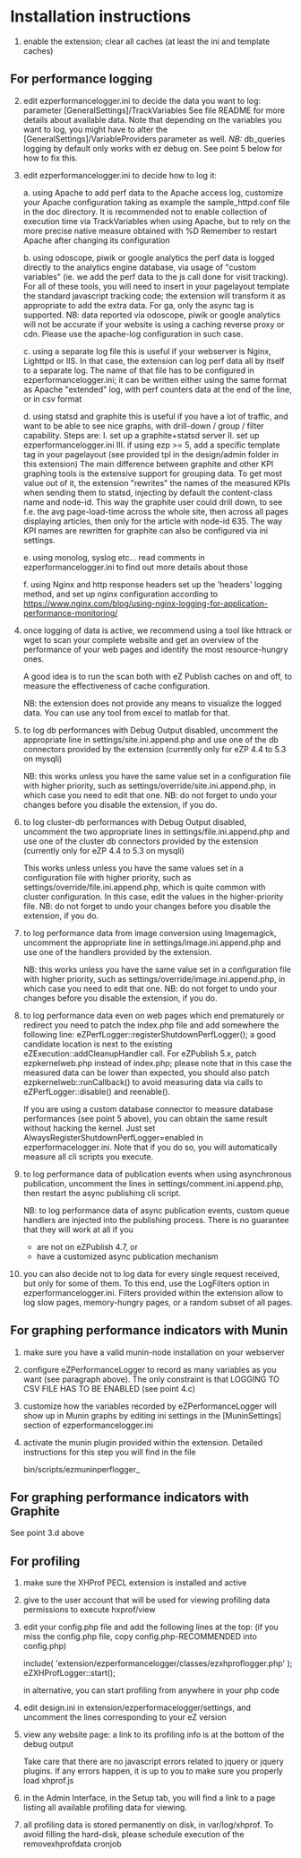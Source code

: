 Installation instructions
=========================

1. enable the extension; clear all caches (at least the ini and template caches)


For performance logging
-----------------------

2. edit ezperformancelogger.ini to decide the data you want to log:
   parameter [GeneralSettings]/TrackVariables
   See file README for more details about available data.
   Note that depending on the variables you want to log, you might have to alter
   the [GeneralSettings]/VariableProviders parameter as well.
   *NB:* db_queries logging by default only works with ez debug on. See point 5 below for how to fix this.


3. edit ezperformancelogger.ini to decide how to log it:

    a. using Apache
      to add perf data to the Apache access log, customize your Apache configuration
      taking as example the sample_httpd.conf file in the doc directory.
      It is recommended not to enable collection of execution time via
      TrackVariables when using Apache, but to rely on the more precise native
      measure obtained with %D
      Remember to restart Apache after changing its configuration

    b. using odoscope, piwik or google analytics
      the perf data is logged directly to the analytics engine database, via usage
      of "custom variables" (ie. we add the perf data to the js call done for visit
      tracking). For all of these tools, you will need to insert in your pagelayout
      template the standard javascript tracking code; the extension will transform
      it as appropriate to add the extra data.
      For ga, only the async tag is supported.
      NB: data reported via odoscope, piwik or google analytics will not be accurate
      if your website is using a caching reverse proxy or cdn. Please use the apache-log
      configuration in such case.

    c. using a separate log file
      this is useful if your webserver is Nginx, Lighttpd or IIS. In that case, the
      extension can log perf data all by itself to a separate log. The name of that
      file has to be configured in ezperformancelogger.ini; it can be written either
      using the same format as Apache "extended" log, with perf counters data at the
      end of the line, or in csv format

    d. using statsd and graphite
      this is useful if you have a lot of traffic, and want to be able to see nice
      graphs, with drill-down / group / filter capability.
      Steps are:
      I. set up a graphite+statsd server
      II. set up ezperformancelogger.ini
      III. if using ezp >= 5, add a specific template tag in your pagelayout (see provided
           tpl in the design/admin folder in this extension)
      The main difference between graphite and other KPI graphing tools is the extensive
      support for grouping data. To get most value out of it, the extension "rewrites" the
      names of the measured KPIs when sending them to statsd, injecting by default the
      content-class name and node-id. This way the graphite user could drill down, to see
      f.e. the avg page-load-time across the whole site, then across all pages displaying
      articles, then only for the article with node-id 635.
      The way KPI names are rewritten for graphite can also be configured via ini settings.

    e. using monolog, syslog etc...
      read comments in ezperformancelogger.ini to find out more details about those

    f. using Nginx and http response headers
      set up the 'headers' logging method, and set up nginx configuration according to
      https://www.nginx.com/blog/using-nginx-logging-for-application-performance-monitoring/

4. once logging of data is active, we recommend using a tool like httrack or
   wget to scan your complete website and get an overview of the performance
   of your web pages and identify the most resource-hungry ones.

   A good idea is to run the scan both with eZ Publish caches on and off, to
   measure the effectiveness of cache configuration.

   NB: the extension does not provide any means to visualize the logged data.
   You can use any tool from excel to matlab for that.


5. to log db performances with Debug Output disabled, uncomment the
   appropriate line in settings/site.ini.append.php and use one of the db
   connectors provided by the extension (currently only for eZP 4.4 to 5.3 on mysqli)

   NB: this works unless you have the same value set in a configuration file
   with higher priority, such as settings/override/site.ini.append.php, in
   which case you need to edit that one. NB: do not forget to undo your changes
   before you disable the extension, if you do.


6. to log cluster-db performances with Debug Output disabled, uncomment the two
   appropriate lines in settings/file.ini.append.php and use one of the cluster db
   connectors provided by the extension (currently only for eZP 4.4 to 5.3 on mysqli)

   This works unless unless you have the same values set in a configuration file
   with higher priority, such as settings/override/file.ini.append.php, which is
   quite common with cluster configuration. In this case, edit the values in the
   higher-priority file. NB: do not forget to undo your changes before you disable
   the extension, if you do.


7. to log performance data from image conversion using Imagemagick, uncomment the
    appropriate line in settings/image.ini.append.php and use one of the handlers
    provided by the extension.

   NB: this works unless you have the same value set in a configuration file
   with higher priority, such as settings/override/image.ini.append.php, in
   which case you need to edit that one. NB: do not forget to undo your changes
   before you disable the extension, if you do.


8. to log performance data even on web pages which end prematurely or redirect
   you need to patch the index.php file and add somewhere the following line:
      eZPerfLogger::registerShutdownPerfLogger();
   a good candidate location is next to the existing eZExecution::addCleanupHandler call.
   For eZPublish 5.x, patch ezpkernelweb.php instead of index.php;
   please note that in this case the measured data can be lower than expected,
   you should also patch ezpkernelweb::runCallback() to avoid measuring data
   via calls to eZPerfLogger::disable() and reenable().

   If you are using a custom database connector to measure database performances
   (see point 5 above), you can obtain the same result without hacking the kernel.
   Just set
       AlwaysRegisterShutdownPerfLogger=enabled
   in ezperformacelogger.ini.
   Note that if you do so, you will automatically measure all cli scripts you execute.


9. to log performance data of publication events when using asynchronous publication,
   uncomment the lines in settings/comment.ini.append.php, then restart the async
   publishing cli script.

   NB: to log performance data of async publication events, custom queue handlers are injected
   into the publishing process.
   There is no guarantee that they will work at all if you
   - are not on eZPublish 4.7, or
   - have a customized async publication mechanism


10. you can also decide not to log data for every single request received, but only for
   some of them. To this end, use the LogFilters option in ezperformancelogger.ini.
   Filters provided within the extension allow to log slow pages, memory-hungry pages,
   or a random subset of all pages.


For graphing performance indicators with Munin
----------------------------------------------

1. make sure you have a valid munin-node installation on your webserver

2. configure eZPerformanceLogger to record as many variables as you want (see
   paragraph above).
   The only constraint is that LOGGING TO CSV FILE HAS TO BE ENABLED (see point 4.c)

3. customize how the variables recorded by eZPerformanceLogger will show up
   in Munin graphs by editing ini settings in the [MuninSettings] section of
   ezperformancelogger.ini

4. activate the munin plugin provided within the extension.
   Detailed instructions for this step you will find in the file

   bin/scripts/ezmuninperflogger_


For graphing performance indicators with Graphite
-------------------------------------------------

See point 3.d above


For profiling
-------------

1. make sure the XHProf PECL extension is installed and active

2. give to the user account that will be used for viewing profiling data permissions
   to execute hxprof/view

3. edit your config.php file and add the following lines at the top:
   (if you miss the config.php file, copy config.php-RECOMMENDED into config.php)

   include( 'extension/ezperformancelogger/classes/ezxhproflogger.php' );
   eZXHProfLogger::start();

   in alternative, you can start profiling from anywhere in your php code

4. edit design.ini in extension/ezperformacelogger/settings, and uncomment the
   lines corresponding to your eZ version

5. view any website page: a link to its profiling info is at the bottom of the debug output

   Take care that there are no javascript errors related to jquery or jquery plugins.
   If any errors happen, it is up to you to make sure you properly load xhprof.js

6. in the Admin Interface, in the Setup tab, you will find a link to a page listing
   all available profiling data for viewing.

7. all profiling data is stored permanently on disk, in var/log/xhprof. To avoid
   filling the hard-disk, please schedule execution of the removexhprofdata cronjob
